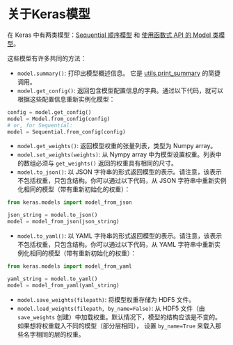 # 关于Keras模型

在 Keras 中有两类模型：[Sequential 顺序模型](/models/sequential) 和 [使用函数式 API 的 Model 类模型](/models/model)。

这些模型有许多共同的方法：

- `model.summary()`: 打印出模型概述信息。 它是 [utils.print_summary](/utils/#print_summary) 的简捷调用。
- `model.get_config()`: 返回包含模型配置信息的字典。通过以下代码，就可以根据这些配置信息重新实例化模型：

```python
config = model.get_config()
model = Model.from_config(config)
# or, for Sequential:
model = Sequential.from_config(config)
```

- `model.get_weights()`: 返回模型权重的张量列表，类型为 Numpy array。
- `model.set_weights(weights)`: 从 Nympy array 中为模型设置权重。列表中的数组必须与 `get_weights()` 返回的权重具有相同的尺寸。
- `model.to_json()`: 以 JSON 字符串的形式返回模型的表示。请注意，该表示不包括权重，只包含结构。你可以通过以下代码，从 JSON 字符串中重新实例化相同的模型（带有重新初始化的权重）：

```python
from keras.models import model_from_json

json_string = model.to_json()
model = model_from_json(json_string)
```

- `model.to_yaml()`: 以 YAML 字符串的形式返回模型的表示。请注意，该表示不包括权重，只包含结构。你可以通过以下代码，从 YAML 字符串中重新实例化相同的模型（带有重新初始化的权重）：

```python
from keras.models import model_from_yaml

yaml_string = model.to_yaml()
model = model_from_yaml(yaml_string)
```

- `model.save_weights(filepath)`: 将模型权重存储为 HDF5 文件。
- `model.load_weights(filepath, by_name=False)`: 从 HDF5 文件（由 `save_weights` 创建）中加载权重。默认情况下，模型的结构应该是不变的。 如果想将权重载入不同的模型（部分层相同）， 设置 `by_name=True` 来载入那些名字相同的层的权重。

